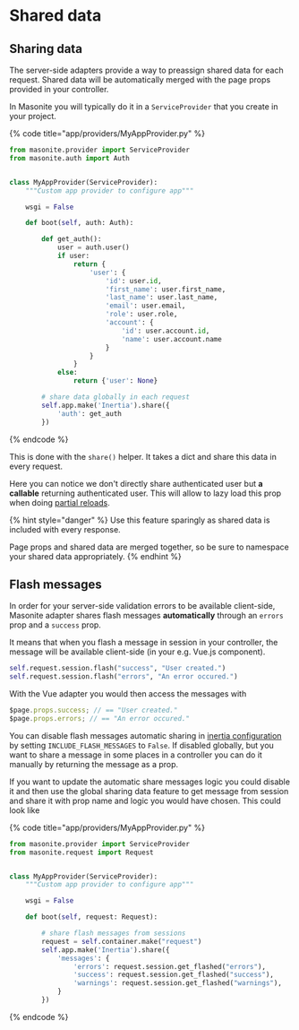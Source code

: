 # Shared data

## Sharing data

The server-side adapters provide a way to preassign shared data for each request. Shared data will be automatically merged with the page props provided in your controller.

In Masonite you will typically do it in a `ServiceProvider` that you create in your project.

{% code title="app/providers/MyAppProvider.py" %}
```python
from masonite.provider import ServiceProvider
from masonite.auth import Auth


class MyAppProvider(ServiceProvider):
    """Custom app provider to configure app"""

    wsgi = False

    def boot(self, auth: Auth):

        def get_auth():
            user = auth.user()
            if user:
                return {
                    'user': {
                        'id': user.id,
                        'first_name': user.first_name,
                        'last_name': user.last_name,
                        'email': user.email,
                        'role': user.role,
                        'account': {
                            'id': user.account.id,
                            'name': user.account.name
                        }
                    }
                }
            else:
                return {'user': None}

        # share data globally in each request
        self.app.make('Inertia').share({
            'auth': get_auth
        })
```
{% endcode %}

This is done with the `share()` helper. It takes a dict and share this data in every request.

Here you can notice we don't directly share authenticated user but **a callable** returning authenticated user. This will allow to lazy load this prop when doing [partial reloads](../advanced/partial-reloads.md).

{% hint style="danger" %}
Use this feature sparingly as shared data is included with every response.

Page props and shared data are merged together, so be sure to namespace your shared data appropriately.
{% endhint %}

## Flash messages

In order for your server-side validation errors to be available client-side, Masonite adapter shares flash messages **automatically** through an `errors` prop and a `success` prop.

It means that when you flash a message in session in your controller, the message will be available client-side \(in your e.g. Vue.js component\).

```python
self.request.session.flash("success", "User created.")
self.request.session.flash("errors", "An error occured.")
```

With the Vue adapter you would then access the messages with

```javascript
$page.props.success; // == "User created."
$page.props.errors; // == "An error occured."
```

You can disable flash messages automatic sharing in [inertia configuration](../advanced/configuration.md) by setting `INCLUDE_FLASH_MESSAGES` to `False`. If disabled globally, but you want to share a message in some places in a controller you can do it manually by returning the message as a prop.

If you want to update the automatic share messages logic you could disable it and then use the global sharing data feature to get message from session and share it with prop name and logic you would have chosen. This could look like

{% code title="app/providers/MyAppProvider.py" %}
```python
from masonite.provider import ServiceProvider
from masonite.request import Request


class MyAppProvider(ServiceProvider):
    """Custom app provider to configure app"""

    wsgi = False

    def boot(self, request: Request):

        # share flash messages from sessions
        request = self.container.make("request")
        self.app.make('Inertia').share({
            'messages': {
                'errors': request.session.get_flashed("errors"),
                'success': request.session.get_flashed("success"),
                'warnings': request.session.get_flashed("warnings"),
            }
        })
```
{% endcode %}

